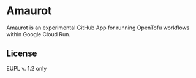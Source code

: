 # Amaurot

Amaurot is an experimental GitHub App for running OpenTofu workflows within Google Cloud Run.

## License

EUPL v. 1.2 only
